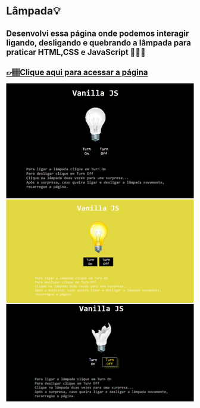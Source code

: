 # Lâmpada💡

## Desenvolvi essa página onde podemos interagir ligando, desligando e quebrando a lâmpada  para praticar HTML,CSS e JavaScript 👩🏽‍💻

## [👉🏽Clique aqui para acessar a página](https://letsle.github.io/lamp/)

![preview](./src/img/img1.JPG)
![preview](./src/img/img2.JPG)
![preview](./src/img/img3.png)


